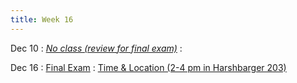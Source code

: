 ```yaml
---
title: Week 16
---
```


Dec 10
: [*No class (review for final exam)*](#)
  : [](#)

Dec 16
: [Final Exam](#)
  : [Time & Location (2-4 pm in Harshbarger 203)](#)
